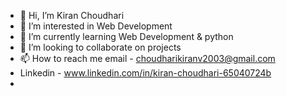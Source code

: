 - 👋 Hi, I’m Kiran Choudhari
- 👀 I’m interested in Web Development
- 🌱 I’m currently learning Web Development & python
- 💞️ I’m looking to collaborate on projects
- 📫 How to reach me email - choudharikiranv2003@gmail.com
- Linkedin - www.linkedin.com/in/kiran-choudhari-65040724b
- 

<!---
choudharikiranv15/choudharikiranv15 is a ✨ special ✨ repository because its `README.md` (this file) appears on your GitHub profile.
You can click the Preview link to take a look at your changes.
--->
